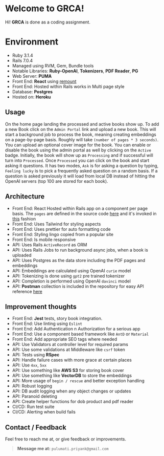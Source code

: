 # Welcome to GRCA!

Hi! **GRCA** is done as a coding assignment.


# Environment

- Ruby 3.1.4
- Rails 7.0.4
- Managed using RVM, Gem, Bundle tools
- Notable Libraries: **Ruby-OpenAI**, **Tokenizers**, **PDF Reader**, **PG**
- Web Server: **PUMA**
- Front End: **React** using [remount](https://www.npmjs.com/package/remount)
- Front End: Hosted within Rails works in Multi page style
- Database: **Postgres**
- Hosted on: **Heroku**

## Usage

On the home page landing the processed and active books show up. To add a new Book click on the `Admin Portal` link and upload a new book. This will start a background job to process the book, meaning creating embeddings on a page-by-page basis. Roughly will take `(number of pages * 3 seconds)`. You can upload an optional cover image for the book. You can enable or disable the book using the admin portal as well by clicking on the `Active` badge.
Initially, the book will show up as `Processing` and if successful will turn into `Processed`. Once `Processed` you can click on the book and start asking it questions.
It has two modes, `Ask` is for asking a question by typing, `Feeling lucky` is to pick a frequently asked question on a random basis. If a question is asked previously it will load from local DB instead of hitting the OpenAI servers (top 100 are stored for each book).

## Architecture

 - Front End: React Hosted within Rails app on a component per page basis. The `pages` are defined in the source code [here](https://github.com/priyankcommits/grca/tree/main/app/javascript/react/src/pages) and it's invoked in [this](https://github.com/priyankcommits/grca/blob/main/app/views/book/book.html.erb) fashion
 - Front End: Uses Tailwind for styling aspects
 - Front End: Uses prettier for auto formatting code
 - Front End: Styling lingo copied from a popular site
 - Front End: Is mobile responsive
 - API: Uses Rails `ActiveRecord` as ORM
 - API: Uses Rails Jobs to run background async jobs, when a book is uploaded
 - API: Uses Postgres as the data store including the PDF pages and embeddings
 - API: Embeddings are calculated using OpenAI `curie` model
 - API: Tokenizing is done using `gpt2` pre trained tokenizer
 - API: Completion is performed using OpenAI `davinci` model
 - API: **Postman** collection is included in the repository for easy API reference [here](https://github.com/priyankcommits/grca/blob/main/Dev.postman_collection.json)

## Improvement thoughts

 - Front End: **Jest** tests, story book integration.
 - Front End: Use linting using `Eslint`
 - Front End: Add Authentication n Authorization for a serious app
 - Front End: Use a component based framework like `AntD` or `Material`
 - Front End: Add appropriate SEO tags where needed
 - API: Use Validators at controller level for required params
 - API: Use some validations at Middleware like `csrf` token
 - API: Tests using **RSpec**
 - API: Handle failure cases with more grace at certain places
 - API: Use `4xx`, `5xx`
 - API: Use something like **AWS S3** for storing book cover
 - API: Use something like **VectorDB** to store the embeddings
 - API: More usage of `begin / rescue` and better exception handling
 - API: Robust logging
 - API: DB audit logging when any object changes or updates
 - API: Paranoid deleting
 - API: Create helper functions for dob product and pdf reader
 - CI/CD: Run test suite
 - CI/CD: Alerting when build fails

## Contact / Feedback

Feel free to reach me at, or give feedback or improvements.

> **Message me at:** `pulumati.priyank@gmail.com`
